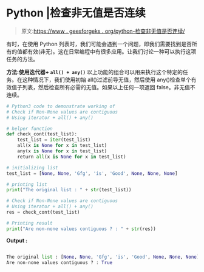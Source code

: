 # Python |检查非无值是否连续

> 原文:[https://www . geesforgeks . org/python-检查非无值是否连续/](https://www.geeksforgeeks.org/python-check-if-non-none-values-are-contiguous/)

有时，在使用 Python 列表时，我们可能会遇到一个问题，即我们需要找到是否所有的值都有效(非无)。这在日常编程中有很多应用。让我们讨论一种可以执行这项任务的方法。

**方法:使用迭代器+ `all() + any()`**
以上功能的组合可以用来执行这个特定的任务。在这种情况下，我们使用初始 all()过滤前导无值，然后使用 any()检查单个有效值子列表，然后检查所有必需的无值。如果以上任何一项返回 false。非无值不连续。

```py
# Python3 code to demonstrate working of
# Check if Non-None values are contiguous
# Using iterator + all() + any()

# helper function 
def check_cont(test_list):
    test_list = iter(test_list)
    all(x is None for x in test_list)        
    any(x is None for x in test_list)      
    return all(x is None for x in test_list)

# initializing list 
test_list = [None, None, 'Gfg', 'is', 'Good', None, None, None]

# printing list 
print("The original list : " + str(test_list))

# Check if Non-None values are contiguous
# Using iterator + all() + any()
res = check_cont(test_list)

# Printing result
print("Are non-none values contiguous ? : " + str(res))
```

**Output :**

```py

The original list : [None, None, 'Gfg', 'is', 'Good', None, None, None]
Are non-none values contiguous ? : True

```